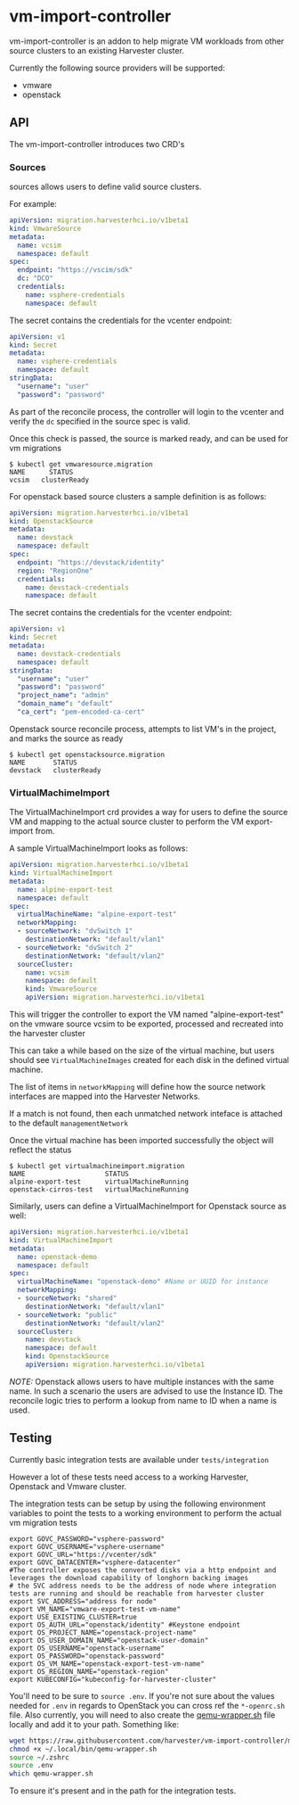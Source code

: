 # vm-import-controller

vm-import-controller is an addon to help migrate VM workloads from other source clusters to an existing Harvester cluster.

Currently the following source providers will be supported:
* vmware
* openstack

## API
The vm-import-controller introduces two CRD's

### Sources
sources allows users to define valid source clusters.

For example:

```yaml
apiVersion: migration.harvesterhci.io/v1beta1
kind: VmwareSource
metadata:
  name: vcsim
  namespace: default
spec:
  endpoint: "https://vscim/sdk"
  dc: "DCO"
  credentials:
    name: vsphere-credentials
    namespace: default
```

The secret contains the credentials for the vcenter endpoint:

```yaml
apiVersion: v1
kind: Secret
metadata: 
  name: vsphere-credentials
  namespace: default
stringData:
  "username": "user"
  "password": "password"
```

As part of the reconcile process, the controller will login to the vcenter and verify the `dc` specified in the source spec is valid.

Once this check is passed, the source is marked ready, and can be used for vm migrations

```shell
$ kubectl get vmwaresource.migration 
NAME      STATUS
vcsim   clusterReady
```

For openstack based source clusters a sample definition is as follows:

```yaml
apiVersion: migration.harvesterhci.io/v1beta1
kind: OpenstackSource
metadata:
  name: devstack
  namespace: default
spec:
  endpoint: "https://devstack/identity"
  region: "RegionOne"
  credentials:
    name: devstack-credentials
    namespace: default
```

The secret contains the credentials for the vcenter endpoint:

```yaml
apiVersion: v1
kind: Secret
metadata: 
  name: devstack-credentials
  namespace: default
stringData:
  "username": "user"
  "password": "password"
  "project_name": "admin"
  "domain_name": "default"
  "ca_cert": "pem-encoded-ca-cert"
```

Openstack source reconcile process, attempts to list VM's in the project, and marks the source as ready

```shell
$ kubectl get openstacksource.migration
NAME       STATUS
devstack   clusterReady
```

### VirtualMachimeImport
The VirtualMachineImport crd provides a way for users to define the source VM and mapping to the actual source cluster to perform the VM export-import from.

A sample VirtualMachineImport looks as follows:

```yaml
apiVersion: migration.harvesterhci.io/v1beta1
kind: VirtualMachineImport
metadata:
  name: alpine-export-test
  namespace: default
spec: 
  virtualMachineName: "alpine-export-test"
  networkMapping:
  - sourceNetwork: "dvSwitch 1"
    destinationNetwork: "default/vlan1"
  - sourceNetwork: "dvSwitch 2"
    destinationNetwork: "default/vlan2"
  sourceCluster: 
    name: vcsim
    namespace: default
    kind: VmwareSource
    apiVersion: migration.harvesterhci.io/v1beta1
```

This will trigger the controller to export the VM named "alpine-export-test" on the vmware source vcsim to be exported, processed and recreated into the harvester cluster

This can take a while based on the size of the virtual machine, but users should see `VirtualMachineImages` created for each disk in the defined virtual machine.

The list of items in `networkMapping` will define how the source network interfaces are mapped into the Harvester Networks.

If a match is not found, then each unmatched network inteface is attached to the default `managementNetwork`

Once the virtual machine has been imported successfully the object will reflect the status

```shell
$ kubectl get virtualmachineimport.migration
NAME                    STATUS
alpine-export-test      virtualMachineRunning
openstack-cirros-test   virtualMachineRunning

```

Similarly, users can define a VirtualMachineImport for Openstack source as well:

```yaml
apiVersion: migration.harvesterhci.io/v1beta1
kind: VirtualMachineImport
metadata:
  name: openstack-demo
  namespace: default
spec: 
  virtualMachineName: "openstack-demo" #Name or UUID for instance
  networkMapping:
  - sourceNetwork: "shared"
    destinationNetwork: "default/vlan1"
  - sourceNetwork: "public"
    destinationNetwork: "default/vlan2"
  sourceCluster: 
    name: devstack
    namespace: default
    kind: OpenstackSource
    apiVersion: migration.harvesterhci.io/v1beta1
```

*NOTE:* Openstack allows users to have multiple instances with the same name. In such a scenario the users are advised to use the Instance ID. The reconcile logic tries to perform a lookup from name to ID when a name is used.


## Testing
Currently basic integration tests are available under `tests/integration`

However a lot of these tests need access to a working Harvester, Openstack and Vmware cluster.

The integration tests can be setup by using the following environment variables to point the tests to a working environment to perform the actual vm migration tests

```shell
export GOVC_PASSWORD="vsphere-password"
export GOVC_USERNAME="vsphere-username"
export GOVC_URL="https://vcenter/sdk"
export GOVC_DATACENTER="vsphere-datacenter"
#The controller exposes the converted disks via a http endpoint and leverages the download capability of longhorn backing images
# the SVC address needs to be the address of node where integration tests are running and should be reachable from harvester cluster
export SVC_ADDRESS="address for node" 
export VM_NAME="vmware-export-test-vm-name"
export USE_EXISTING_CLUSTER=true
export OS_AUTH_URL="openstack/identity" #Keystone endpoint
export OS_PROJECT_NAME="openstack-project-name"
export OS_USER_DOMAIN_NAME="openstack-user-domain"
export OS_USERNAME="openstack-username"
export OS_PASSWORD="openstack-password"
export OS_VM_NAME="openstack-export-test-vm-name"
export OS_REGION_NAME="openstack-region"
export KUBECONFIG="kubeconfig-for-harvester-cluster"
```

You'll need to be sure to `source .env`.
If you're not sure about the values needed for `.env` in regards to OpenStack you can cross ref the `*-openrc.sh` file.
Also currently, you will need to also create the [qemu-wrapper.sh](https://github.com/harvester/vm-import-controller/blob/main/package/qemu-wrapper.sh) file locally and add it to your path.
Something like:
```bash
wget https://raw.githubusercontent.com/harvester/vm-import-controller/main/package/qemu-wrapper.sh -O ~/.local/bin/
chmod +x ~/.local/bin/qemu-wrapper.sh 
source ~/.zshrc 
source .env
which qemu-wrapper.sh
```
To ensure it's present and in the path for the integration tests.
